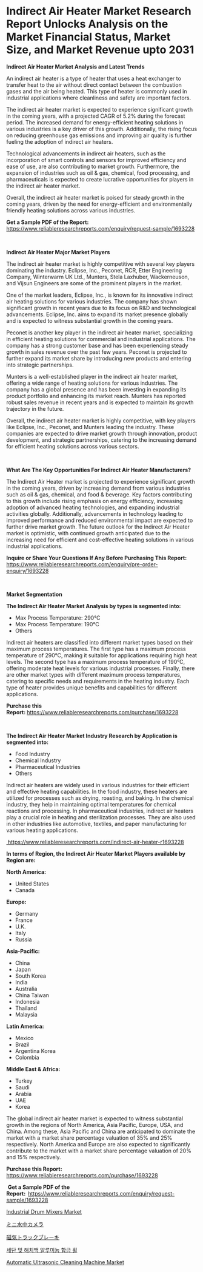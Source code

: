 <p><h1>Indirect Air Heater Market Research Report Unlocks Analysis on the Market Financial Status, Market Size, and Market Revenue upto 2031</h1></p><p><strong>Indirect Air Heater Market Analysis and Latest Trends</strong></p>
<p><p>An indirect air heater is a type of heater that uses a heat exchanger to transfer heat to the air without direct contact between the combustion gases and the air being heated. This type of heater is commonly used in industrial applications where cleanliness and safety are important factors.</p><p>The indirect air heater market is expected to experience significant growth in the coming years, with a projected CAGR of 5.2% during the forecast period. The increased demand for energy-efficient heating solutions in various industries is a key driver of this growth. Additionally, the rising focus on reducing greenhouse gas emissions and improving air quality is further fueling the adoption of indirect air heaters.</p><p>Technological advancements in indirect air heaters, such as the incorporation of smart controls and sensors for improved efficiency and ease of use, are also contributing to market growth. Furthermore, the expansion of industries such as oil & gas, chemical, food processing, and pharmaceuticals is expected to create lucrative opportunities for players in the indirect air heater market.</p><p>Overall, the indirect air heater market is poised for steady growth in the coming years, driven by the need for energy-efficient and environmentally friendly heating solutions across various industries.</p></p>
<p><strong>Get a Sample PDF of the Report:&nbsp;</strong> <a href="https://www.reliableresearchreports.com/enquiry/request-sample/1693228">https://www.reliableresearchreports.com/enquiry/request-sample/1693228</a></p>
<p>&nbsp;</p>
<p><strong>Indirect Air Heater Major Market Players</strong></p>
<p><p>The indirect air heater market is highly competitive with several key players dominating the industry. Eclipse, Inc., Peconet, RCR, Etter Engineering Company, Winterwarm UK Ltd., Munters, Stela Laxhuber, Wackerneuson, and Vijsun Engineers are some of the prominent players in the market.</p><p>One of the market leaders, Eclipse, Inc., is known for its innovative indirect air heating solutions for various industries. The company has shown significant growth in recent years due to its focus on R&D and technological advancements. Eclipse, Inc. aims to expand its market presence globally and is expected to witness substantial growth in the coming years.</p><p>Peconet is another key player in the indirect air heater market, specializing in efficient heating solutions for commercial and industrial applications. The company has a strong customer base and has been experiencing steady growth in sales revenue over the past few years. Peconet is projected to further expand its market share by introducing new products and entering into strategic partnerships.</p><p>Munters is a well-established player in the indirect air heater market, offering a wide range of heating solutions for various industries. The company has a global presence and has been investing in expanding its product portfolio and enhancing its market reach. Munters has reported robust sales revenue in recent years and is expected to maintain its growth trajectory in the future.</p><p>Overall, the indirect air heater market is highly competitive, with key players like Eclipse, Inc., Peconet, and Munters leading the industry. These companies are expected to drive market growth through innovation, product development, and strategic partnerships, catering to the increasing demand for efficient heating solutions across various sectors.</p></p>
<p>&nbsp;</p>
<p><strong>What Are The Key Opportunities For Indirect Air Heater Manufacturers?</strong></p>
<p><p>The Indirect Air Heater market is projected to experience significant growth in the coming years, driven by increasing demand from various industries such as oil & gas, chemical, and food & beverage. Key factors contributing to this growth include rising emphasis on energy efficiency, increasing adoption of advanced heating technologies, and expanding industrial activities globally. Additionally, advancements in technology leading to improved performance and reduced environmental impact are expected to further drive market growth. The future outlook for the Indirect Air Heater market is optimistic, with continued growth anticipated due to the increasing need for efficient and cost-effective heating solutions in various industrial applications.</p></p>
<p><strong>Inquire or Share Your Questions If Any Before Purchasing This Report:</strong> <a href="https://www.reliableresearchreports.com/enquiry/pre-order-enquiry/1693228">https://www.reliableresearchreports.com/enquiry/pre-order-enquiry/1693228</a></p>
<p>&nbsp;</p>
<p><strong>Market Segmentation</strong></p>
<p><strong>The Indirect Air Heater Market Analysis by types is segmented into:</strong></p>
<p><ul><li>Max Process Temperature: 290°C</li><li>Max Process Temperature: 190°C</li><li>Others</li></ul></p>
<p><p>Indirect air heaters are classified into different market types based on their maximum process temperatures. The first type has a maximum process temperature of 290°C, making it suitable for applications requiring high heat levels. The second type has a maximum process temperature of 190°C, offering moderate heat levels for various industrial processes. Finally, there are other market types with different maximum process temperatures, catering to specific needs and requirements in the heating industry. Each type of heater provides unique benefits and capabilities for different applications.</p></p>
<p><strong>Purchase this Report:&nbsp;</strong><a href="https://www.reliableresearchreports.com/purchase/1693228">https://www.reliableresearchreports.com/purchase/1693228</a></p>
<p>&nbsp;</p>
<p><strong>The Indirect Air Heater Market Industry Research by Application is segmented into:</strong></p>
<p><ul><li>Food Industry</li><li>Chemical Industry</li><li>Pharmaceutical Industries</li><li>Others</li></ul></p>
<p><p>Indirect air heaters are widely used in various industries for their efficient and effective heating capabilities. In the food industry, these heaters are utilized for processes such as drying, roasting, and baking. In the chemical industry, they help in maintaining optimal temperatures for chemical reactions and processing. In pharmaceutical industries, indirect air heaters play a crucial role in heating and sterilization processes. They are also used in other industries like automotive, textiles, and paper manufacturing for various heating applications.</p></p>
<p><a href="https://www.reliableresearchreports.com/indirect-air-heater-r1693228">&nbsp;https://www.reliableresearchreports.com/indirect-air-heater-r1693228</a></p>
<p><strong>In terms of Region, the Indirect Air Heater Market Players available by Region are:</strong></p>
<p>
    <p> <strong> North America: </strong>
        <ul>
            <li>United States</li>
            <li>Canada</li>
        </ul>
        </p> 
    <p> <strong> Europe: </strong>
        <ul>
            <li>Germany</li>
            <li>France</li>
            <li>U.K.</li>
            <li>Italy</li>
            <li>Russia</li>
        </ul>
        </p> 
    <p> <strong> Asia-Pacific: </strong>
        <ul>
            <li>China</li>
            <li>Japan</li>
            <li>South Korea</li>
            <li>India</li>
            <li>Australia</li>
            <li>China Taiwan</li>
            <li>Indonesia</li>
            <li>Thailand</li>
            <li>Malaysia</li>
        </ul>
        </p> 
    <p> <strong> Latin America: </strong>
        <ul>
            <li>Mexico</li>
            <li>Brazil</li>
            <li>Argentina Korea</li>
            <li>Colombia</li>
        </ul>
        </p> 
    <p> <strong> Middle East & Africa: </strong>
        <ul>
            <li>Turkey</li>
            <li>Saudi</li>
            <li>Arabia</li>
            <li>UAE</li>
            <li>Korea</li>
        </ul>
    </p>
    </p>
<p><p>The global indirect air heater market is expected to witness substantial growth in the regions of North America, Asia Pacific, Europe, USA, and China. Among these, Asia Pacific and China are anticipated to dominate the market with a market share percentage valuation of 35% and 25% respectively. North America and Europe are also expected to significantly contribute to the market with a market share percentage valuation of 20% and 15% respectively.</p></p>
<p><strong>Purchase this Report: </strong><a href="https://www.reliableresearchreports.com/purchase/1693228">https://www.reliableresearchreports.com/purchase/1693228</a></p>
<p>&nbsp;<strong>Get a Sample PDF of the Report:&nbsp;&nbsp;</strong><a href="https://www.reliableresearchreports.com/enquiry/request-sample/1693228">https://www.reliableresearchreports.com/enquiry/request-sample/1693228</a></p>
<p><strong></strong></p>
<p><p><a href="https://github.com/sleepman642/Market-Research-Report-List-1/blob/main/industrial-drum-mixers-market.md">Industrial Drum Mixers Market</a></p><p><a href="https://medium.com/@arimuller2009/%E3%83%9F%E3%83%8B%E6%B0%B4%E4%B8%AD%E3%82%AB%E3%83%A1%E3%83%A9%E5%B8%82%E5%A0%B4%E8%A6%8F%E6%A8%A1%E3%81%AF-%E3%81%AEcagr%E3%81%A7%E6%88%90%E9%95%B7%E3%81%97%E3%81%A6%E3%81%8A%E3%82%8A-%E3%81%93%E3%81%AE%E3%83%AC%E3%83%9D%E3%83%BC%E3%83%88%E3%81%AF%E3%82%BF%E3%82%A4%E3%83%97-%E3%82%A2%E3%83%97%E3%83%AA%E3%82%B1%E3%83%BC%E3%82%B7%E3%83%A7%E3%83%B3-%E6%88%90%E9%95%B7-%E3%81%8A%E3%82%88%E3%81%B32024%E5%B9%B4%E3%81%8B%E3%82%892031%E5%B9%B4%E3%81%BE%E3%81%A7%E3%81%AE%E4%BA%88%E6%B8%AC%E3%81%AB%E3%82%88%E3%82%8B%E5%88%86%E6%9E%90%E3%82%92%E3%82%AB%E3%83%90%E3%83%BC%E3%81%97%E3%81%A6%E3%81%84%E3%81%BE%E3%81%99-7c79c53f41f6">ミニ水中カメラ</a></p><p><a href="https://github.com/RandallRunte2023/Market-Research-Report-List-1/blob/main/3014626156758.md">磁気トラックブレーキ</a></p><p><a href="https://medium.com/@willislebsack/%EC%84%B8%EB%8B%A8-%EB%B0%8F-%ED%95%B4%EC%B9%98%EB%B0%B1-%EC%95%8C%EB%A3%A8%EB%AF%B8%EB%8A%84-%ED%95%A9%EA%B8%88-%ED%9C%A0-%EC%8B%9C%EC%9E%A5%EC%9D%98-%EC%8B%AC%EC%B8%B5%EC%A0%81%EC%9D%B8-%EC%A1%B0%EC%82%AC-%EB%8F%99%ED%96%A5-%EC%8B%9C%EC%9E%A5-%EC%84%B8%EB%B6%84%ED%99%94-%EB%B0%8F-%EA%B2%BD%EC%9F%81-%EB%B6%84%EC%84%9D-e289b230b29d">세단 및 해치백 알루미늄 합금 휠</a></p><p><a href="https://github.com/anggakarna133/Market-Research-Report-List-1/blob/main/automatic-ultrasonic-cleaning-machine-market.md">Automatic Ultrasonic Cleaning Machine Market</a></p></p>